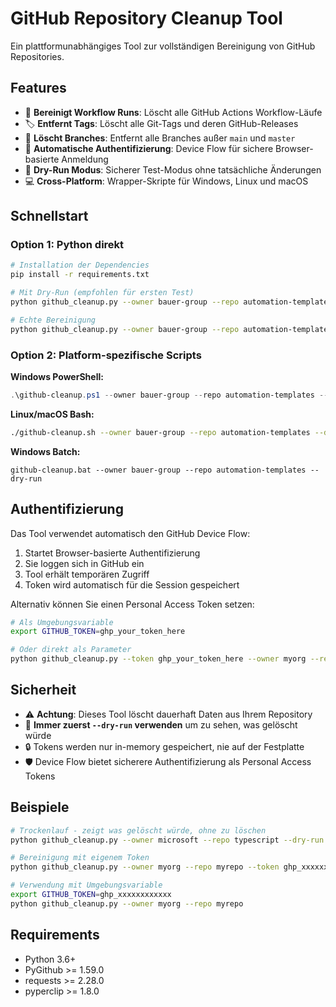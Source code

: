 # GitHub Repository Cleanup Tool

Ein plattformunabhängiges Tool zur vollständigen Bereinigung von GitHub Repositories.

## Features

- 🧹 **Bereinigt Workflow Runs**: Löscht alle GitHub Actions Workflow-Läufe
- 🏷️ **Entfernt Tags**: Löscht alle Git-Tags und deren GitHub-Releases
- 🌿 **Löscht Branches**: Entfernt alle Branches außer `main` und `master`
- 🔐 **Automatische Authentifizierung**: Device Flow für sichere Browser-basierte Anmeldung
- 🎯 **Dry-Run Modus**: Sicherer Test-Modus ohne tatsächliche Änderungen
- 💻 **Cross-Platform**: Wrapper-Skripte für Windows, Linux und macOS

## Schnellstart

### Option 1: Python direkt
```bash
# Installation der Dependencies
pip install -r requirements.txt

# Mit Dry-Run (empfohlen für ersten Test)
python github_cleanup.py --owner bauer-group --repo automation-templates --dry-run

# Echte Bereinigung
python github_cleanup.py --owner bauer-group --repo automation-templates
```

### Option 2: Platform-spezifische Scripts

**Windows PowerShell:**
```powershell
.\github-cleanup.ps1 --owner bauer-group --repo automation-templates --dry-run
```

**Linux/macOS Bash:**
```bash
./github-cleanup.sh --owner bauer-group --repo automation-templates --dry-run
```

**Windows Batch:**
```batch
github-cleanup.bat --owner bauer-group --repo automation-templates --dry-run
```

## Authentifizierung

Das Tool verwendet automatisch den GitHub Device Flow:
1. Startet Browser-basierte Authentifizierung
2. Sie loggen sich in GitHub ein
3. Tool erhält temporären Zugriff
4. Token wird automatisch für die Session gespeichert

Alternativ können Sie einen Personal Access Token setzen:
```bash
# Als Umgebungsvariable
export GITHUB_TOKEN=ghp_your_token_here

# Oder direkt als Parameter
python github_cleanup.py --token ghp_your_token_here --owner myorg --repo myrepo
```

## Sicherheit

- ⚠️ **Achtung**: Dieses Tool löscht dauerhaft Daten aus Ihrem Repository
- 🧪 **Immer zuerst `--dry-run` verwenden** um zu sehen, was gelöscht würde
- 🔒 Tokens werden nur in-memory gespeichert, nie auf der Festplatte
- 🛡️ Device Flow bietet sicherere Authentifizierung als Personal Access Tokens

## Beispiele

```bash
# Trockenlauf - zeigt was gelöscht würde, ohne zu löschen
python github_cleanup.py --owner microsoft --repo typescript --dry-run

# Bereinigung mit eigenem Token
python github_cleanup.py --owner myorg --repo myrepo --token ghp_xxxxxxxxxxxx

# Verwendung mit Umgebungsvariable
export GITHUB_TOKEN=ghp_xxxxxxxxxxxx
python github_cleanup.py --owner myorg --repo myrepo
```

## Requirements

- Python 3.6+
- PyGithub >= 1.59.0
- requests >= 2.28.0
- pyperclip >= 1.8.0

